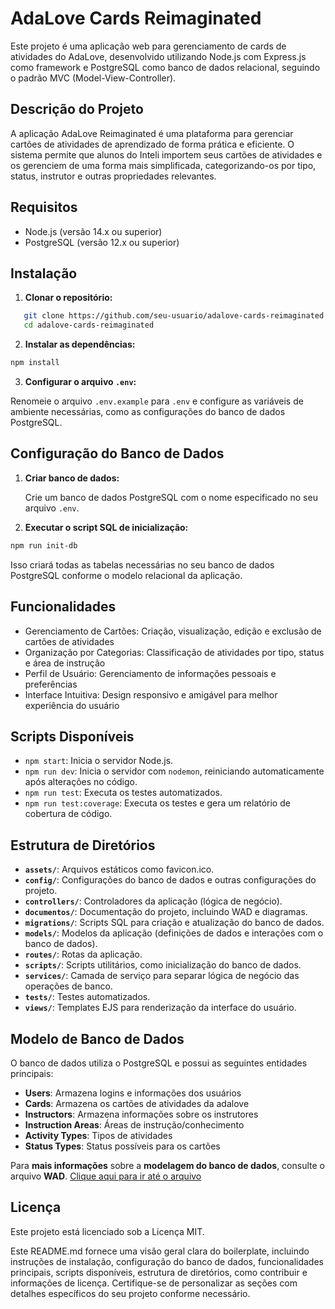 # AdaLove Cards Reimaginated

Este projeto é uma aplicação web para gerenciamento de cards de atividades do AdaLove, desenvolvido utilizando Node.js com Express.js como framework e PostgreSQL como banco de dados relacional, seguindo o padrão MVC (Model-View-Controller).

## Descrição do Projeto

A aplicação AdaLove Reimaginated é uma plataforma para gerenciar cartões de atividades de aprendizado de forma prática e eficiente. O sistema permite que alunos do Inteli importem seus cartões de atividades e os gerenciem de uma forma mais simplificada, categorizando-os por tipo, status, instrutor e outras propriedades relevantes.

## Requisitos

- Node.js (versão 14.x ou superior)
- PostgreSQL (versão 12.x ou superior)

## Instalação

1. **Clonar o repositório:**

```bash
   git clone https://github.com/seu-usuario/adalove-cards-reimaginated.git
   cd adalove-cards-reimaginated
```

2. **Instalar as dependências:**

```bash
npm install
```

3. **Configurar o arquivo `.env`:**

Renomeie o arquivo `.env.example` para `.env` e configure as variáveis de ambiente necessárias, como as configurações do banco de dados PostgreSQL.

Configuração do Banco de Dados
------------------------------

1. **Criar banco de dados:**

    Crie um banco de dados PostgreSQL com o nome especificado no seu arquivo `.env`.

2. **Executar o script SQL de inicialização:**

```bash
npm run init-db
```

Isso criará todas as tabelas necessárias no seu banco de dados PostgreSQL conforme o modelo relacional da aplicação.

Funcionalidades
---------------

* Gerenciamento de Cartões: Criação, visualização, edição e exclusão de cartões de atividades
* Organização por Categorias: Classificação de atividades por tipo, status e área de instrução
* Perfil de Usuário: Gerenciamento de informações pessoais e preferências
* Interface Intuitiva: Design responsivo e amigável para melhor experiência do usuário

Scripts Disponíveis
-------------------

* `npm start`: Inicia o servidor Node.js.
* `npm run dev`: Inicia o servidor com `nodemon`, reiniciando automaticamente após alterações no código.
* `npm run test`: Executa os testes automatizados.
* `npm run test:coverage`: Executa os testes e gera um relatório de cobertura de código.

Estrutura de Diretórios
-----------------------

* **`assets/`**: Arquivos estáticos como favicon.ico.
* **`config/`**: Configurações do banco de dados e outras configurações do projeto.
* **`controllers/`**: Controladores da aplicação (lógica de negócio).
* **`documentos/`**: Documentação do projeto, incluindo WAD e diagramas.
* **`migrations/`**: Scripts SQL para criação e atualização do banco de dados.
* **`models/`**: Modelos da aplicação (definições de dados e interações com o banco de dados).
* **`routes/`**: Rotas da aplicação.
* **`scripts/`**: Scripts utilitários, como inicialização do banco de dados.
* **`services/`**: Camada de serviço para separar lógica de negócio das operações de banco.
* **`tests/`**: Testes automatizados.
* **`views/`**: Templates EJS para renderização da interface do usuário.

Modelo de Banco de Dados
-----------------------

O banco de dados utiliza o PostgreSQL e possui as seguintes entidades principais:

* **Users**: Armazena logins e informações dos usuários
* **Cards**: Armazena os cartões de atividades da adalove
* **Instructors**: Armazena informações sobre os instrutores
* **Instruction Areas**: Áreas de instrução/conhecimento
* **Activity Types**: Tipos de atividades
* **Status Types**: Status possíveis para os cartões

Para **mais informações** sobre a **modelagem do banco de dados**, consulte o arquivo **WAD**.
[Clique aqui para ir até o arquivo](https://github.com/Yuhtin/adalove-cards-reimaginated/blob/main/documentos/wad.md#35-modelagem-do-banco-de-dados-sprints-2-e-4)

Licença
-------

Este projeto está licenciado sob a Licença MIT.

Este README.md fornece uma visão geral clara do boilerplate, incluindo instruções de instalação, configuração do banco de dados, funcionalidades principais, scripts disponíveis, estrutura de diretórios, como contribuir e informações de licença. Certifique-se de personalizar as seções com detalhes específicos do seu projeto conforme necessário.